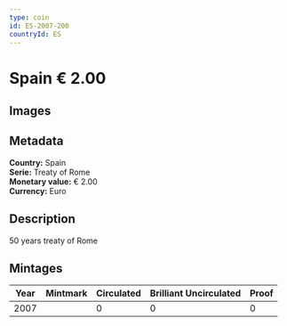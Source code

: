 ```yaml
---
type: coin
id: ES-2007-200
countryId: ES
---
```


# Spain € 2.00

## Images


## Metadata

**Country:** Spain\
**Serie:** Treaty of Rome\
**Monetary value:** € 2.00\
**Currency:** Euro

## Description
50 years treaty of Rome

## Mintages
| Year | Mintmark | Circulated | Brilliant Uncirculated | Proof |
| ---- | -------- | ---------- | ---------------------- | ----- |
| 2007 |  | 0| 0 | 0 |
